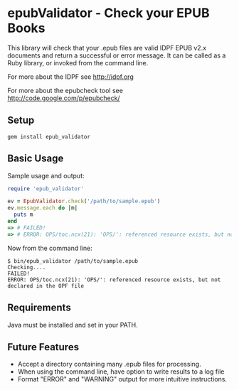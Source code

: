 # epubValidator - Check your EPUB Books

This library will check that your .epub files are valid IDPF EPUB v2.x documents and return a successful or error message. It can be called as a Ruby library, or invoked from the command line.

For more about the IDPF see http://idpf.org

For more about the epubcheck tool see http://code.google.com/p/epubcheck/


## Setup

```
gem install epub_validator
```

## Basic Usage

Sample usage and output:

``` ruby
require 'epub_validator'

ev = EpubValidator.check('/path/to/sample.epub')
ev.message.each do |m|
  puts m
end
=> # FAILED!
=> # ERROR: OPS/toc.ncx(21): 'OPS/': referenced resource exists, but not declared in the OPF file
```

Now from the command line:

``` terminal
$ bin/epub_validator /path/to/sample.epub
Checking....
FAILED!
ERROR: OPS/toc.ncx(21): 'OPS/': referenced resource exists, but not declared in the OPF file
```


## Requirements

Java must be installed and set in your PATH.

## Future Features

* Accept a directory containing many .epub files for processing.
* When using the command line, have option to write results to a log file
* Format "ERROR" and "WARNING" output for more intuitive instructions.
